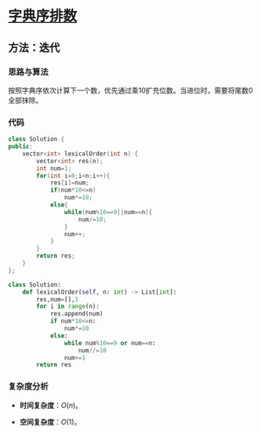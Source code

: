 # [字典序排数](https://leetcode-cn.com/problems/lexicographical-numbers/)

## 方法：迭代

### 思路与算法

按照字典序依次计算下一个数，优先通过乘10扩充位数。当进位时，需要将尾数0全部抹除。

### 代码

```c++
class Solution {
public:
    vector<int> lexicalOrder(int n) {
        vector<int> res(n);
        int num=1;
        for(int i=0;i<n;i++){
            res[i]=num;
            if(num*10<=n)
                num*=10;
            else{
                while(num%10==9||num==n){
                    num/=10;
                }
                num++;
            }
        }
        return res;
    }
};
```

```python
class Solution:
    def lexicalOrder(self, n: int) -> List[int]:
        res,num=[],1
        for i in range(n):
            res.append(num)
            if num*10<=n:
                num*=10
            else:
                while num%10==9 or num==n:
                    num//=10
                num+=1
        return res
```

### 复杂度分析

- **时间复杂度**：$O(n)$。

- **空间复杂度**：$O(1)$。
